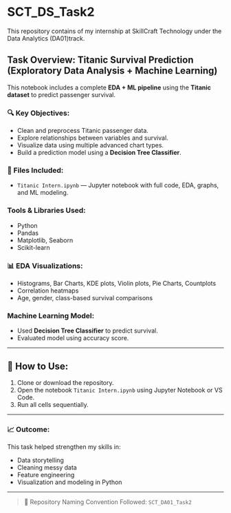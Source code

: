 # SCT_DS_Task2

This repository contains of my internship at SkillCraft Technology under the Data Analytics (DA01)track.

## Task Overview: Titanic Survival Prediction (Exploratory Data Analysis + Machine Learning)

This notebook includes a complete **EDA + ML pipeline** using the **Titanic dataset** to predict passenger survival.

### 🔍 Key Objectives:
- Clean and preprocess Titanic passenger data.
- Explore relationships between variables and survival.
- Visualize data using multiple advanced chart types.
- Build a prediction model using a **Decision Tree Classifier**.

### 📁 Files Included:
- `Titanic Intern.ipynb` — Jupyter notebook with full code, EDA, graphs, and ML modeling.

### Tools & Libraries Used:
- Python
- Pandas
- Matplotlib, Seaborn
- Scikit-learn

### 📊 EDA Visualizations:
- Histograms, Bar Charts, KDE plots, Violin plots, Pie Charts, Countplots
- Correlation heatmaps
- Age, gender, class-based survival comparisons

### Machine Learning Model:
- Used **Decision Tree Classifier** to predict survival.
- Evaluated model using accuracy score.

---

## 📌 How to Use:
1. Clone or download the repository.
2. Open the notebook `Titanic Intern.ipynb` using Jupyter Notebook or VS Code.
3. Run all cells sequentially.

---

### 📈 Outcome:
This task helped strengthen my skills in:
- Data storytelling
- Cleaning messy data
- Feature engineering
- Visualization and modeling in Python

---

> 📂 Repository Naming Convention Followed: `SCT_DA01_Task2`

